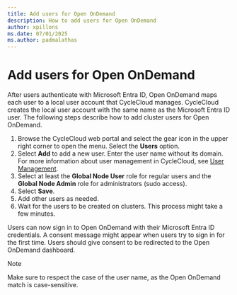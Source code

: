 ```yaml
---
title: Add users for Open OnDemand
description: How to add users for Open OnDemand
author: xpillons
ms.date: 07/01/2025
ms.author: padmalathas
---
```


# Add users for Open OnDemand
After users authenticate with Microsoft Entra ID, Open OnDemand maps each user to a local user account that CycleCloud manages. CycleCloud creates the local user account with the same name as the Microsoft Entra ID user. The following steps describe how to add cluster users for Open OnDemand.

1. Browse the CycleCloud web portal and select the gear icon in the upper right corner to open the menu. Select the **Users** option.
1. Select **Add** to add a new user. Enter the user name without its domain. For more information about user management in CycleCloud, see [User Management](../../concepts/user-management.md).
1. Select at least the **Global Node User** role for regular users and the **Global Node Admin** role for administrators (sudo access).
1. Select **Save**.
1. Add other users as needed.
1. Wait for the users to be created on clusters. This process might take a few minutes.

Users can now sign in to Open OnDemand with their Microsoft Entra ID credentials. A consent message might appear when users try to sign in for the first time. Users should give consent to be redirected to the Open OnDemand dashboard.

   > [!NOTE]
   > Make sure to respect the case of the user name, as the Open OnDemand match is case-sensitive.